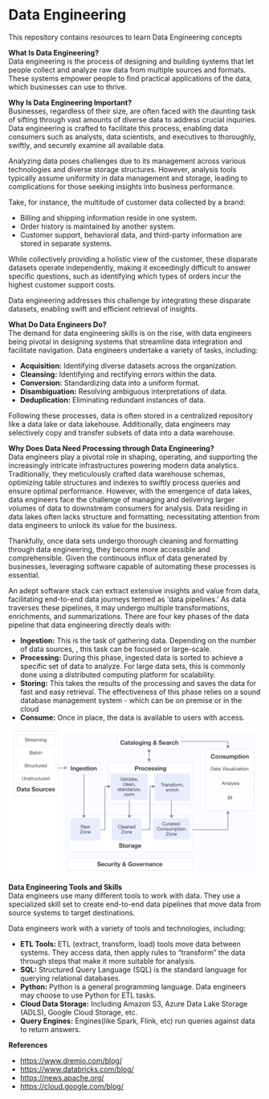 # Data Engineering

This repository contains resources to learn Data Engineering concepts

**What Is Data Engineering?**
<br/>Data engineering is the process of designing and building systems that let people collect and analyze raw data from multiple sources and formats. These systems empower people to find practical applications of the data, which businesses can use to thrive.
<!--- Diagram-->

**Why Is Data Engineering Important?**
<br/>Businesses, regardless of their size, are often faced with the daunting task of sifting through vast amounts of diverse data to address crucial inquiries. Data engineering is crafted to facilitate this process, enabling data consumers such as analysts, data scientists, and executives to thoroughly, swiftly, and securely examine all available data.

Analyzing data poses challenges due to its management across various technologies and diverse storage structures. However, analysis tools typically assume uniformity in data management and storage, leading to complications for those seeking insights into business performance.

Take, for instance, the multitude of customer data collected by a brand:

- Billing and shipping information reside in one system.
- Order history is maintained by another system.
- Customer support, behavioral data, and third-party information are stored in separate systems.

While collectively providing a holistic view of the customer, these disparate datasets operate independently, making it exceedingly difficult to answer specific questions, such as identifying which types of orders incur the highest customer support costs.

Data engineering addresses this challenge by integrating these disparate datasets, enabling swift and efficient retrieval of insights.

**What Do Data Engineers Do?**
<br/>The demand for data engineering skills is on the rise, with data engineers being pivotal in designing systems that streamline data integration and facilitate navigation. Data engineers undertake a variety of tasks, including:

- **Acquisition:** Identifying diverse datasets across the organization.
- **Cleansing:** Identifying and rectifying errors within the data.
- **Conversion:** Standardizing data into a uniform format.
- **Disambiguation:** Resolving ambiguous interpretations of data.
- **Deduplication:** Eliminating redundant instances of data.

Following these processes, data is often stored in a centralized repository like a data lake or data lakehouse. Additionally, data engineers may selectively copy and transfer subsets of data into a data warehouse.

**Why Does Data Need Processing through Data Engineering?**
<br/>Data engineers play a pivotal role in shaping, operating, and supporting the increasingly intricate infrastructures powering modern data analytics. Traditionally, they meticulously crafted data warehouse schemas, optimizing table structures and indexes to swiftly process queries and ensure optimal performance. However, with the emergence of data lakes, data engineers face the challenge of managing and delivering larger volumes of data to downstream consumers for analysis. Data residing in data lakes often lacks structure and formatting, necessitating attention from data engineers to unlock its value for the business.

Thankfully, once data sets undergo thorough cleaning and formatting through data engineering, they become more accessible and comprehensible. Given the continuous influx of data generated by businesses, leveraging software capable of automating these processes is essential.

An adept software stack can extract extensive insights and value from data, facilitating end-to-end data journeys termed as 'data pipelines.' As data traverses these pipelines, it may undergo multiple transformations, enrichments, and summarizations. There are four key phases of the data pipeline that data engineering directly deals with:

- **Ingestion:** This is the task of gathering data. Depending on the number of data sources, , this task can be focused or large-scale.
- **Processing:** During this phase, ingested data is sorted to achieve a specific set of data to analyze.  For large data sets, this is commonly done using a distributed computing platform for scalability.
- **Storing:** This takes the results of the processing and saves the data for fast and easy retrieval. The effectiveness of this phase relies on a sound database management system - which can be on premise or in the cloud
- **Consume:** Once in place, the data is available to users with access.  

<img src="diagrams/tools-for-each-data-engineering-pipeline-stage.png" target="_blank" />

**Data Engineering Tools and Skills**
<br/>Data engineers use many different tools to work with data. They use a specialized skill set to create end-to-end data pipelines that move data from source systems to target destinations.

Data engineers work with a variety of tools and technologies, including:

- **ETL Tools:** ETL (extract, transform, load) tools move data between systems. They access data, then apply rules to “transform” the data through steps that make it more suitable for analysis.
- **SQL:** Structured Query Language (SQL) is the standard language for querying relational databases.
- **Python:** Python is a general programming language. Data engineers may choose to use Python for ETL tasks.
- **Cloud Data Storage:** Including Amazon S3, Azure Data Lake Storage (ADLS), Google Cloud Storage, etc.
- **Query Engines:** Engines(like Spark, Flink, etc) run queries against data to return answers.

**References**
- https://www.dremio.com/blog/
- https://www.databricks.com/blog/
- https://news.apache.org/
- https://cloud.google.com/blog/
